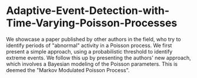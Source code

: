 # Adaptive-Event-Detection-with-Time-Varying-Poisson-Processes
We showcase a paper published by other authors in the field, who try to identify periods of "abnormal" activity in a Poisson process. We first present a simple approach, using a probabilistic threshold to identify extreme events. We follow this up by presenting the authors' new approach, which involves a Bayesian modeling of the Poisson parameters. This is deemed the "Markov Modulated Poisson Process".
